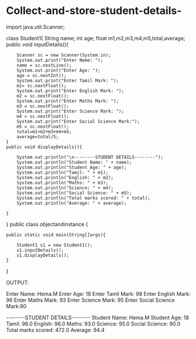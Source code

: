 # Collect-and-store-student-details-
import java.util.Scanner;

 class Student1{
    String name;
    int age;
    float m1,m2,m3,m4,m5,total,average;
    public void inputDetails(){

        Scanner sc = new Scanner(System.in);
        System.out.print("Enter Name: ");
        name = sc.nextLine();
        System.out.print("Enter Age: ");
        age = sc.nextInt();
        System.out.print("Enter Tamil Mark: ");
        m1= sc.nextFloat();
        System.out.print("Enter English Mark: ");
        m2 = sc.nextFloat();
        System.out.print("Enter Maths Mark: ");
        m3 = sc.nextFloat();
        System.out.print("Enter Science Mark: ");
        m4 = sc.nextFloat();
        System.out.print("Enter Social Science Mark:");
        m5 = sc.nextFloat();
        total=m1+m2+m3+m4+m5;
        average=total/5;
    }
    public void displayDetails(){

        System.out.println("\n--------STUDENT DETAILS--------");
        System.out.println("Student Name: " + name);
        System.out.println("Student Age: " + age);
        System.out.println("Tamil: " + m1);
        System.out.println("English: " + m2);
        System.out.println("Maths: " + m3);
        System.out.println("Science: " + m4);
        System.out.println("Social Science: " + m5);
        System.out.println("Total marks scored: " + total);
        System.out.println("Average: " + average);
        
    }
}
public class objectandinstance {

    public static void main(String[]args){

        Student1 s1 = new Student1();
        s1.inputDetails();
        s1.displayDetails();
    }
    
}

OUTPUT:

Enter Name: Hema.M
Enter Age: 18
Enter Tamil Mark: 98
Enter English Mark: 96
Enter Maths Mark: 93
Enter Science Mark: 95
Enter Social Science Mark:90

--------STUDENT DETAILS--------
Student Name: Hema.M
Student Age: 18
Tamil: 98.0
English: 96.0
Maths: 93.0
Science: 95.0
Social Science: 90.0
Total marks scored: 472.0
Average: 94.4

